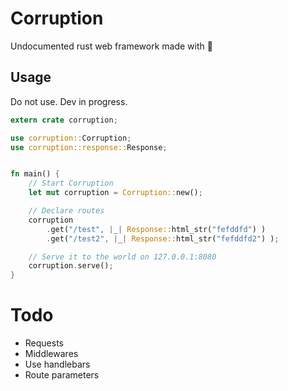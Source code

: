 # Corruption
Undocumented rust web framework made with :footprints:

## Usage
Do not use. Dev in progress.

```rust
extern crate corruption;

use corruption::Corruption;
use corruption::response::Response;


fn main() {
    // Start Corruption
    let mut corruption = Corruption::new();

    // Declare routes
    corruption
        .get("/test", |_| Response::html_str("fefddfd") )
        .get("/test2", |_| Response::html_str("fefddfd2") );

    // Serve it to the world on 127.0.0.1:8080
    corruption.serve();
}
```

# Todo
 - Requests
 - Middlewares
 - Use handlebars
 - Route parameters
